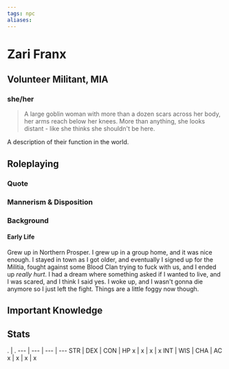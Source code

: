 ```yaml
---
tags: npc
aliases:
---
```

# Zari Franx
## Volunteer Militant, MIA
### she/her

> A large goblin woman with more than a dozen scars across her body, her arms reach below her knees. More than anything, she looks distant - like she thinks she shouldn't be here. 

A description of their function in the world.

## Roleplaying
### Quote

### Mannerism & Disposition

### Background
#### Early Life

Grew up in Northern Prosper. I grew up in a group home, and it was nice enough. I stayed in town as I got older, and eventually I signed up for the Militia, fought against some Blood Clan trying to fuck with us, and I ended up *really hurt*. I had a dream where something asked if I wanted to live, and I was scared, and I think I said yes. I woke up, and I wasn't gonna die anymore so I just left the fight. Things are a little foggy now though. 

## Important Knowledge


## Stats
. | . 
--- | --- | --- | ---
STR | DEX | CON | HP
x | x | x | x
INT | WIS | CHA | AC
x | x | x | x